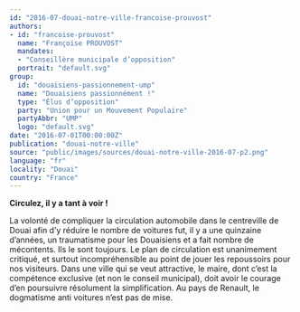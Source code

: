```yaml
---
id: "2016-07-douai-notre-ville-francoise-prouvost"
authors:
- id: "francoise-prouvost"
  name: "Françoise PROUVOST"
  mandates: 
  - "Conseillère municipale d’opposition"
  portrait: "default.svg"
group:
  id: "douaisiens-passionnement-ump"
  name: "Douaisiens passionnément !"
  type: "Élus d’opposition"
  party: "Union pour un Mouvement Populaire"
  partyAbbr: "UMP"
  logo: "default.svg"
date: "2016-07-01T00:00:00Z"
publication: "douai-notre-ville"
source: "public/images/sources/douai-notre-ville-2016-07-p2.png"
language: "fr"
locality: "Douai"
country: "France"
---
```


**Circulez, il y a tant à voir !**

La volonté de compliquer la circulation automobile dans le centreville de Douai afin d’y réduire le nombre de voitures fut, il y a une quinzaine d’années, un traumatisme pour les Douaisiens et a fait nombre de mécontents. Ils le sont toujours. Le plan de circulation est unanimement critiqué, et surtout incompréhensible au point de jouer les repoussoirs pour nos visiteurs. Dans une ville qui se veut attractive, le maire, dont c’est la compétence exclusive (et non le conseil municipal), doit avoir le courage d’en poursuivre résolument la simplification. Au pays de Renault, le dogmatisme anti voitures n’est pas de mise.
